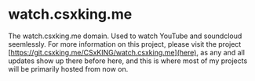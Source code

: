 # watch.csxking.me
The watch.csxking.me domain. Used to watch YouTube and soundcloud seemlessly.
For more information on this project, please visit the project [https://git.csxking.me/CSxKING/watch.csxking.me](here), as any and all updates show up there before here, and this is where most of my projects will be primarily hosted from now on.
